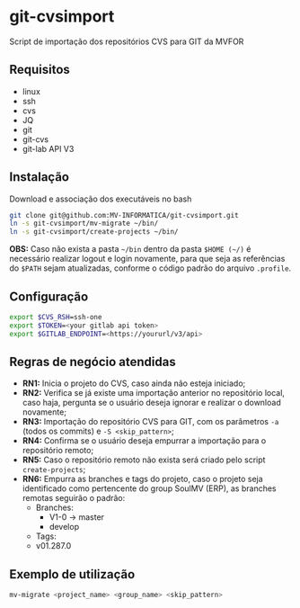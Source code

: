 # git-cvsimport
Script de importação dos repositórios CVS para GIT da MVFOR


## Requisitos
 - linux
 - ssh
 - cvs
 - JQ
 - git
 - git-cvs
 - git-lab API V3
 
## Instalação

Download e associação dos executáveis no bash

````bash
git clone git@github.com:MV-INFORMATICA/git-cvsimport.git
ln -s git-cvsimport/mv-migrate ~/bin/
ln -s git-cvsimport/create-projects ~/bin/
````

**OBS:** Caso não exista a pasta ``~/bin`` dentro da pasta ``$HOME (~/)`` é necessário 
realizar logout e login novamente, para que seja as referências do ``$PATH`` sejam 
atualizadas, conforme o código padrão do arquivo ``.profile``.

## Configuração

```bash
export $CVS_RSH=ssh-one
export $TOKEN=<your gitlab api token>
export $GITLAB_ENDPOINT=<https://yoururl/v3/api>
```

## Regras de negócio atendidas

  - **RN1:** Inicia o projeto do CVS, caso ainda não esteja iniciado;
  - **RN2:** Verifica se já existe uma importação anterior no repositório local,
    caso haja, pergunta se o usuário deseja ignorar e realizar o download novamente;
  - **RN3:** Importação do repositório CVS para GIT, com os parâmetros ``-a`` 
    (todos os commits) e ``-S <skip_pattern>``;
  - **RN4:** Confirma se o usuário deseja empurrar a importação para o repositório remoto;
  - **RN5:** Caso o repositório remoto não exista será criado pelo script ``create-projects``;
  - **RN6:** Empurra as branches e tags do projeto, caso o projeto seja identificado 
    como pertencente do group SoulMV (ERP), as branches remotas seguirão o padrão:
    - Branches:
      - V1-0 -> master
      - develop
    -  Tags:
      - v01.287.0

## Exemplo de utilização
```bash
mv-migrate <project_name> <group_name> <skip_pattern>
```
